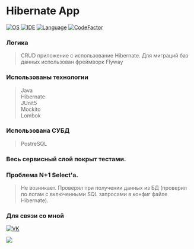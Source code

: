 # Hibernate App

[![OS](https://img.shields.io/badge/OS-Microsoft%20W11-brightgreen)](https://www.microsoft.com/)
[![IDE](https://img.shields.io/badge/IDE-Intellij%20IDEA-brightgreen)](https://www.jetbrains.com/)
[![Language](https://img.shields.io/badge/language-Java-lightgrey)](https://www.java.com/)
[![CodeFactor](https://www.codefactor.io/repository/github/alvidediev/crud-app-v2/badge)](https://www.codefactor.io/repository/github/alvidediev/crud-app-v2)  

### Логика  
> СRUD приложение с использование Hibernate. Для миграций баз данных использован фреймворк Flyway

### Использованы технологии  
> Java  
> Hibernate  
> JUnit5  
> Mockito  
> Lombok    
### Использована СУБД  
> PostreSQL  
### Весь сервисный слой покрыт тестами.

### Проблема N+1 Select'а.
> Не возникает. Проверял при получении данных из БД (проверил по логам с включенными SQL запросами в конфиг файле Hibernate).

### Для связи со мной  
[![VK](https://img.shields.io/badge/вконтакте-%232E87FB.svg?&style=for-the-badge&logo=vk&logoColor=white)](https://vk.com/alvided)  

![](https://github-readme-stats.vercel.app/api?username=alvidediev&theme=blue-green)
